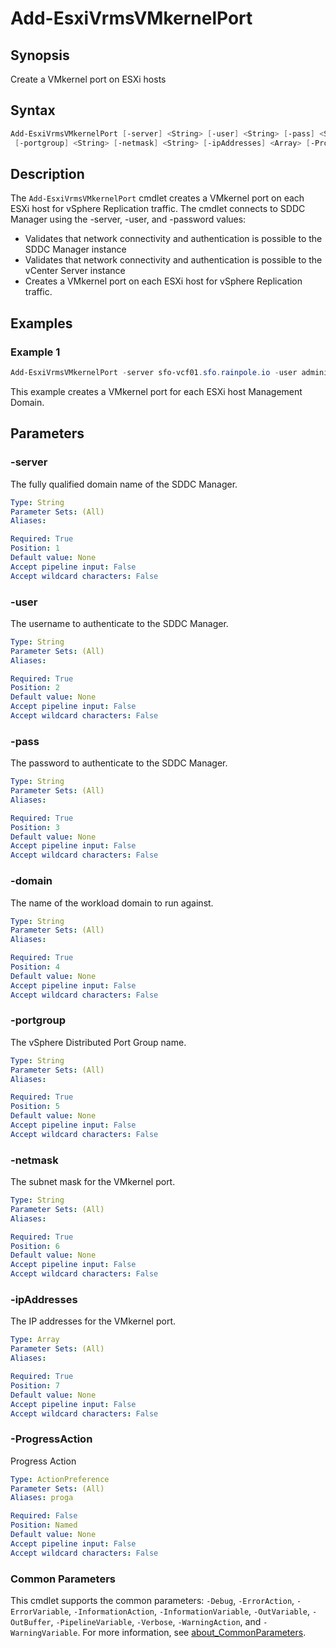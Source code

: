 # Add-EsxiVrmsVMkernelPort

## Synopsis

Create a VMkernel port on ESXi hosts

## Syntax

```powershell
Add-EsxiVrmsVMkernelPort [-server] <String> [-user] <String> [-pass] <String> [-domain] <String>
 [-portgroup] <String> [-netmask] <String> [-ipAddresses] <Array> [-ProgressAction <ActionPreference>] [<CommonParameters>]
```

## Description

The `Add-EsxiVrmsVMkernelPort` cmdlet creates a VMkernel port on each ESXi host for vSphere Replication traffic.
The
cmdlet connects to SDDC Manager using the -server, -user, and -password values:

- Validates that network connectivity and authentication is possible to the SDDC Manager instance
- Validates that network connectivity and authentication is possible to the vCenter Server instance
- Creates a VMkernel port on each ESXi host for vSphere Replication traffic.

## Examples

### Example 1

```powershell
Add-EsxiVrmsVMkernelPort -server sfo-vcf01.sfo.rainpole.io -user administrator@vsphere.local -pass VMw@re1! -domain sfo-m01 -portgroup sfo-m01-cl01-vds01-pg-vrms -netmask 255.255.255.0 -ipAddresses @("172.27.15.101","172.27.15.102","172.27.15.103","172.27.15.104")
```

This example creates a VMkernel port for each ESXi host Management Domain.

## Parameters

### -server

The fully qualified domain name of the SDDC Manager.

```yaml
Type: String
Parameter Sets: (All)
Aliases:

Required: True
Position: 1
Default value: None
Accept pipeline input: False
Accept wildcard characters: False
```

### -user

The username to authenticate to the SDDC Manager.

```yaml
Type: String
Parameter Sets: (All)
Aliases:

Required: True
Position: 2
Default value: None
Accept pipeline input: False
Accept wildcard characters: False
```

### -pass

The password to authenticate to the SDDC Manager.

```yaml
Type: String
Parameter Sets: (All)
Aliases:

Required: True
Position: 3
Default value: None
Accept pipeline input: False
Accept wildcard characters: False
```

### -domain

The name of the workload domain to run against.

```yaml
Type: String
Parameter Sets: (All)
Aliases:

Required: True
Position: 4
Default value: None
Accept pipeline input: False
Accept wildcard characters: False
```

### -portgroup

The vSphere Distributed Port Group name.

```yaml
Type: String
Parameter Sets: (All)
Aliases:

Required: True
Position: 5
Default value: None
Accept pipeline input: False
Accept wildcard characters: False
```

### -netmask

The subnet mask for the VMkernel port.

```yaml
Type: String
Parameter Sets: (All)
Aliases:

Required: True
Position: 6
Default value: None
Accept pipeline input: False
Accept wildcard characters: False
```

### -ipAddresses

The IP addresses for the VMkernel port.

```yaml
Type: Array
Parameter Sets: (All)
Aliases:

Required: True
Position: 7
Default value: None
Accept pipeline input: False
Accept wildcard characters: False
```

### -ProgressAction

Progress Action

```yaml
Type: ActionPreference
Parameter Sets: (All)
Aliases: proga

Required: False
Position: Named
Default value: None
Accept pipeline input: False
Accept wildcard characters: False
```

### Common Parameters

This cmdlet supports the common parameters: `-Debug`, `-ErrorAction`, `-ErrorVariable`, `-InformationAction`, `-InformationVariable`, `-OutVariable`, `-OutBuffer`, `-PipelineVariable`, `-Verbose`, `-WarningAction`, and `-WarningVariable`. For more information, see [about_CommonParameters](http://go.microsoft.com/fwlink/?LinkID=113216).
